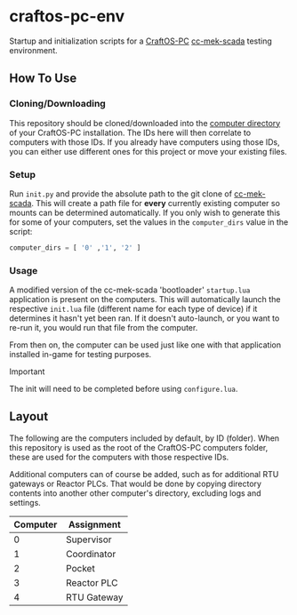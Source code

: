 # craftos-pc-env
Startup and initialization scripts for a [CraftOS-PC](https://www.craftos-pc.cc/) [cc-mek-scada](https://github.com/MikaylaFischler/cc-mek-scada) testing environment.

## How To Use

### Cloning/Downloading
This repository should be cloned/downloaded into the 
[computer directory](https://www.craftos-pc.cc/docs/saves) of your CraftOS-PC installation. The IDs here will then correlate to computers with those IDs. If you already have computers using those IDs, you can either use different ones for this project or move your existing files.

### Setup
Run `init.py` and provide the absolute path to the git clone of [cc-mek-scada](https://github.com/MikaylaFischler/cc-mek-scada). This will create a path file for **every** currently existing computer so mounts can be determined automatically. If you only wish to generate this for some of your computers, set the values in the `computer_dirs` value in the script:

```python
computer_dirs = [ '0' ,'1', '2' ]
```

### Usage
A modified version of the cc-mek-scada 'bootloader' `startup.lua` application is present on the computers. This will automatically launch the respective `init.lua` file (different name for each type of device) if it determines it hasn't yet been ran. If it doesn't auto-launch, or you want to re-run it, you would run that file from the computer.

From then on, the computer can be used just like one with that application installed in-game for testing purposes.

> [!IMPORTANT]
> The init will need to be completed before using `configure.lua`.

## Layout
The following are the computers included by default, by ID (folder). When this repository is used as the root of the CraftOS-PC computers folder, these are used for the computers with those respective IDs.

Additional computers can of course be added, such as for additional RTU gateways or Reactor PLCs. That would be done by copying directory contents into another other computer's directory, excluding logs and settings.

| Computer  | Assignment |
| --- | --- |
| 0 | Supervisor |
| 1 | Coordinator |
| 2 | Pocket |
| 3 | Reactor PLC |
| 4 | RTU Gateway |
